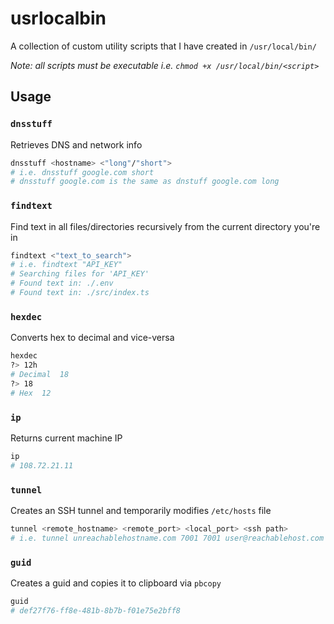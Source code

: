 # usrlocalbin

A collection of custom utility scripts that I have created in `/usr/local/bin/`

*Note: all scripts must be executable i.e. `chmod +x /usr/local/bin/<script>`*

## Usage

### `dnsstuff`
Retrieves DNS and network info
```bash
dnsstuff <hostname> <"long"/"short">
# i.e. dnsstuff google.com short
# dnsstuff google.com is the same as dnstuff google.com long
```

### `findtext`
Find text in all files/directories recursively from the current directory you're in
```bash
findtext <"text_to_search">
# i.e. findtext "API_KEY"
# Searching files for 'API_KEY'
# Found text in: ./.env
# Found text in: ./src/index.ts
```

### `hexdec`
Converts hex to decimal and vice-versa
```bash
hexdec
?> 12h
# Decimal  18
?> 18
# Hex  12
```

### `ip`
Returns current machine IP
```bash
ip
# 108.72.21.11
```

### `tunnel`
Creates an SSH tunnel and temporarily modifies `/etc/hosts` file
```bash
tunnel <remote_hostname> <remote_port> <local_port> <ssh path>
# i.e. tunnel unreachablehostname.com 7001 7001 user@reachablehost.com
```

###  `guid`
Creates a guid and copies it to clipboard via `pbcopy`
```bash
guid
# def27f76-ff8e-481b-8b7b-f01e75e2bff8
```
